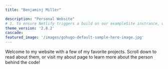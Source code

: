 ```yaml
---
title: "Benjaminj Miller"

description: "Personal Website"
# 1. To ensure Netlify triggers a build on our exampleSite instrance, we need to change a file in the exampleSite directory.
theme_version: '2.8.2'
cascade:
featured_image: '/images/gohugo-default-sample-hero-image.jpg'
---
```

Welcome to my website with a few of my favorite projects. Scroll down to read about them, or visit my about page to learn more about the person behind the code!
